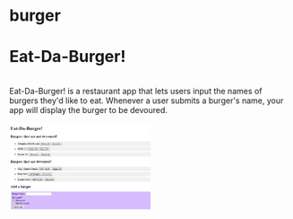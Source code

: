 # burger

<h1>Eat-Da-Burger!</h1>
<br>
Eat-Da-Burger! is a restaurant app that lets users input the names of burgers they'd like to eat. Whenever a user submits a burger's name, your app will display the burger to be devoured.

<a href="https://da-eats-burgers.herokuapp.com/"><img src="https://github.com/riffon3000/burger/blob/master/public/assets/img/burger.png" alt="eat the burger" style="width: 50%; height: 50%;"></a>